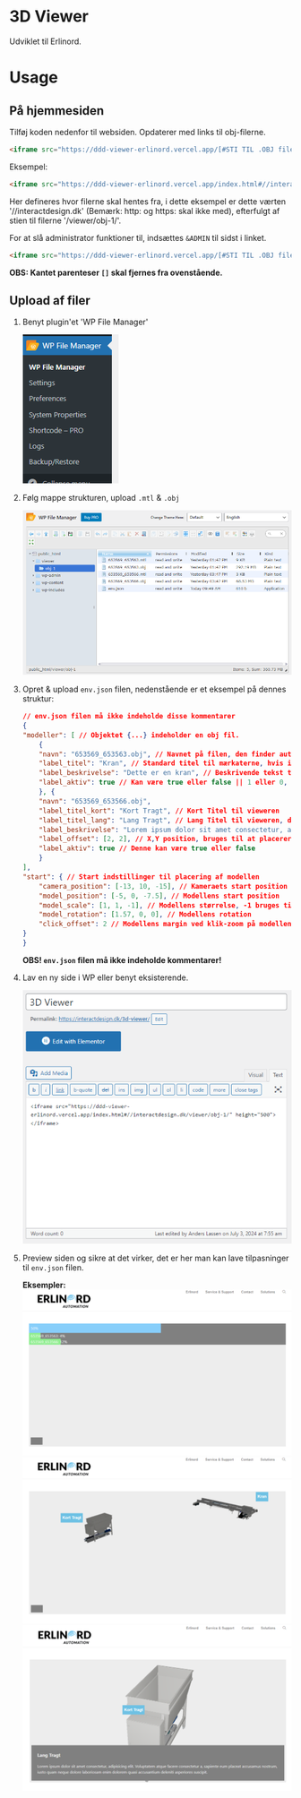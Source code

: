 # 3D Viewer

Udviklet til Erlinord. 

# Usage

## På hjemmesiden
Tilføj koden nedenfor til websiden. Opdaterer med links til obj-filerne.

```html
<iframe src="https://ddd-viewer-erlinord.vercel.app/[#STI TIL .OBJ filer]" height="500"></iframe>
```

Eksempel:

```html
<iframe src="https://ddd-viewer-erlinord.vercel.app/index.html#//interactdesign.dk/viewer/obj-1/" height="500"></iframe>
```

Her defineres hvor filerne skal hentes fra, i dette eksempel er dette værten '//interactdesign.dk' (Bemærk: http: og https: skal ikke med), efterfulgt af stien til filerne '/viewer/obj-1/'.

For at slå administrator funktioner til, indsættes ```&ADMIN``` til sidst i linket.

```html
<iframe src="https://ddd-viewer-erlinord.vercel.app/[#STI TIL .OBJ filer][&ADMIN]" height="500"></iframe>
```


**OBS: Kantet parenteser ```[]``` skal fjernes fra ovenstående.**

## Upload af filer

1. Benyt plugin'et 'WP File Manager'

    ![alt text](imgs/image0.png)

2. Følg mappe strukturen, upload ```.mtl``` & ```.obj```
    
    ![alt text](imgs/image1.png)

3. Opret & upload ```env.json``` filen, nedenstående er et eksempel på dennes struktur:
    
    ```JSON
    // env.json filen må ikke indeholde disse kommentarer
    {
    "modeller": [ // Objektet {...} indeholder en obj fil.
        {
        "navn": "653569_653563.obj", // Navnet på filen, den finder automatisk .mtl filen som hører til, bemærk denne skal have samme navn.
        "label_titel": "Kran", // Standard titel til mærkaterne, hvis ikke tilstede vises intet mærkat.
        "label_beskrivelse": "Dette er en kran", // Beskrivende tekst til mærkatet
        "label_aktiv": true // Kan være true eller false || 1 eller 0, bestemmer om mærkatet skal vises eller ej
        }, {
        "navn": "653569_653566.obj",
        "label_titel_kort": "Kort Tragt", // Kort Titel til vieweren
        "label_titel_lang": "Lang Tragt", // Lang Titel til vieweren, denne vises i den udvidet beskrivelse.
        "label_beskrivelse": "Lorem ipsum dolor sit amet consectetur, adipisicing elit. Voluptatem atque facere consectetur a, sapiente eum placeat accusamus nostrum, iusto quam neque dolore laboriosam enim dolorem quasi accusantium deleniti asperiores suscipit.",
        "label_offset": [2, 2], // X,Y position, bruges til at placerer mærkatet i forhold til modellen.
        "label_aktiv": true // Denne kan være true eller false
        }
    ],
    "start": { // Start indstillinger til placering af modellen
        "camera_position": [-13, 10, -15], // Kameraets start position
        "model_position": [-5, 0, -7.5], // Modellens start position
        "model_scale": [1, 1, -1], // Modellens størrelse, -1 bruges til at flippe modellen
        "model_rotation": [1.57, 0, 0], // Modellens rotation
        "click_offset": 2 // Modellens margin ved klik-zoom på modellen
    }
    }
    ```
    **OBS! ```env.json``` filen må ikke indeholde kommentarer!**

4. Lav en ny side i WP eller benyt eksisterende.

    ![alt text](imgs/image2.png)


5. Preview siden og sikre at det virker, det er her man kan lave tilpasninger til ```env.json``` filen.
    
    **Eksempler:**
    ![alt text](imgs/image3.png)
    ![alt text](imgs/image4.png)
    ![alt text](imgs/image5.png)
